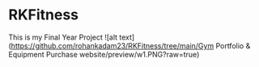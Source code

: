 # RKFitness
This is my Final Year Project
![alt text](https://github.com/rohankadam23/RKFitness/tree/main/Gym Portfolio & Equipment Purchase website/preview/w1.PNG?raw=true)
